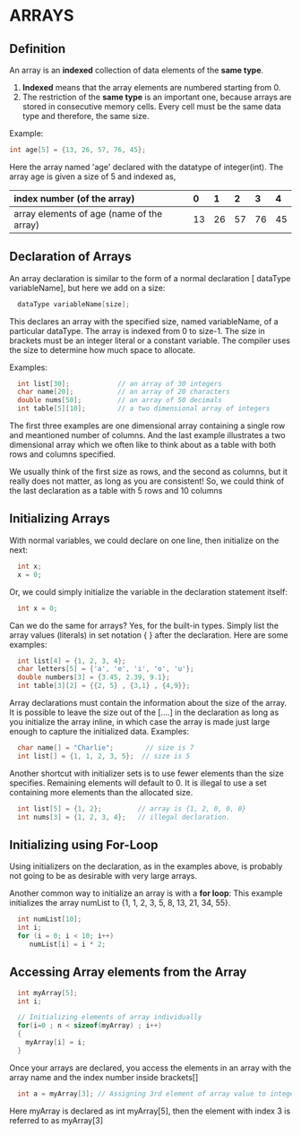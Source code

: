 # ARRAYS

## **Definition**


An array is an **indexed** collection of data elements of the **same type**.
1. **Indexed** means that the array elements are numbered starting from 0.
2.  The restriction of the **same type** is an important one, because arrays are stored in consecutive memory cells. Every cell must be the same data type and therefore, the same size.

Example:
```c
int age[5] = {13, 26, 57, 76, 45};
```
Here the array named 'age' declared with the datatype of integer(int). The array age is given a size of 5 and indexed as,

| index number (of the array) | 0 | 1 |  2 | 3 | 4 |
| :--- | :--- | :--- | :--- | :--- | :--- |
| array elements of age (name of the array) | 13 | 26 | 57 | 76 | 45 |

## **Declaration of Arrays**


An array declaration is similar to the form of a normal declaration [ dataType variableName], but here we add on a size:

```c
  dataType variableName[size]; 
```
This declares an array with the specified size, named variableName, of a particular dataType.
The array is indexed from 0 to size-1. The size in brackets must be an integer literal or a constant variable. The compiler uses the size to determine how much space to allocate.

Examples:
```c
  int list[30];            // an array of 30 integers 
  char name[20];           // an array of 20 characters 
  double nums[50];         // an array of 50 decimals 
  int table[5][10];        // a two dimensional array of integers
```  

The first three examples are one dimensional array containing a single row and meantioned number of columns.
And the last example illustrates a two dimensional array which we often like to think about as a table with both rows and columns specified.

We usually think of the first size as rows, and the second as columns, but it really does not matter, as long as you are consistent!
So, we could think of the last declaration as a table with 5 rows and 10 columns

## **Initializing Arrays**


With normal variables, we could declare on one line, then initialize on the next:
```c
  int x; 
  x = 0;
```
Or, we could simply initialize the variable in the declaration statement itself:
```c
  int x = 0;
```
Can we do the same for arrays? Yes, for the built-in types. Simply list the array values (literals) in set notation { } after the declaration. Here are some examples:
```c
  int list[4] = {1, 2, 3, 4}; 
  char letters[5] = {'a', 'e', 'i', 'o', 'u'}; 
  double numbers[3] = {3.45, 2.39, 9.1}; 
  int table[3][2] = {{2, 5} , {3,1} , {4,9}}; 
```


Array declarations must contain the information about the size of the array. It is possible to leave the size out of the [....] in the declaration as long as you
initialize the array inline, in which case the array is made just large enough to capture the initialized data.
Examples:
```c
  char name[] = "Charlie";        // size is 7
  int list[] = {1, 1, 2, 3, 5};  // size is 5
```
Another shortcut with initializer sets is to use fewer elements than the size specifies. Remaining elements will default to 0.
It is illegal to use a set containing more elements than the allocated size.
```c
  int list[5] = {1, 2};         // array is {1, 2, 0, 0, 0}
  int nums[3] = {1, 2, 3, 4};   // illegal declaration.
```

## **Initializing using For-Loop**


Using initializers on the declaration, as in the examples above, is probably not going to be as desirable with very large arrays.

Another common way to initialize an array is with a **for loop**:
This example initializes the array numList to {1, 1, 2, 3, 5, 8, 13, 21, 34, 55}.
```c
  int numList[10];
  int i;
  for (i = 0; i < 10; i++)
     numList[i] = i * 2;
```

## **Accessing Array elements from the Array**

```c
  int myArray[5];
  int i;

  // Initializing elements of array individually
  for(i=0 ; n < sizeof(myArray) ; i++)
  {
    myArray[i] = i;
  }
```
Once your arrays are declared, you access the elements in an array with the array name and the index number inside brackets[]

```c
  int a = myArray[3]; // Assigning 3rd element of array value to integer 'a'.
```
Here myArray is declared as int myArray[5], then the element with index 3 is referred to as myArray[3]

